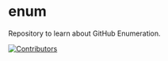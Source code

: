 # enum
Repository to learn about GitHub Enumeration.
































































































































































[![Contributors](https://img.shields.io/badge/Contributors-3-brightgreen)](https://github.com/EurydiceCorp/enum/graphs/contributors)
